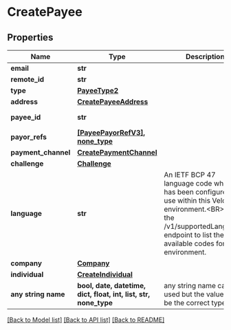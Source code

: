 # CreatePayee


## Properties
Name | Type | Description | Notes
------------ | ------------- | ------------- | -------------
**email** | **str** |  | 
**remote_id** | **str** |  | 
**type** | [**PayeeType2**](PayeeType2.md) |  | 
**address** | [**CreatePayeeAddress**](CreatePayeeAddress.md) |  | 
**payee_id** | **str** |  | [optional] [readonly] 
**payor_refs** | [**[PayeePayorRefV3], none_type**](PayeePayorRefV3.md) |  | [optional] [readonly] 
**payment_channel** | [**CreatePaymentChannel**](CreatePaymentChannel.md) |  | [optional] 
**challenge** | [**Challenge**](Challenge.md) |  | [optional] 
**language** | **str** | An IETF BCP 47 language code which has been configured for use within this Velo environment.&lt;BR&gt; See the /v1/supportedLanguages endpoint to list the available codes for an environment.  | [optional] 
**company** | [**Company**](Company.md) |  | [optional] 
**individual** | [**CreateIndividual**](CreateIndividual.md) |  | [optional] 
**any string name** | **bool, date, datetime, dict, float, int, list, str, none_type** | any string name can be used but the value must be the correct type | [optional]

[[Back to Model list]](../README.md#documentation-for-models) [[Back to API list]](../README.md#documentation-for-api-endpoints) [[Back to README]](../README.md)


